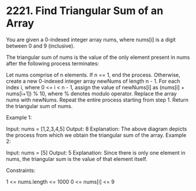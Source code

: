 # 2221. Find Triangular Sum of an Array

You are given a 0-indexed integer array nums, where nums[i] is a digit between 0 and 9 (inclusive).

The triangular sum of nums is the value of the only element present in nums after the following process terminates:

Let nums comprise of n elements. If n == 1, end the process. Otherwise, create a new 0-indexed integer array newNums of length n - 1.
For each index i, where 0 <= i < n - 1, assign the value of newNums[i] as (nums[i] + nums[i+1]) % 10, where % denotes modulo operator.
Replace the array nums with newNums.
Repeat the entire process starting from step 1.
Return the triangular sum of nums.

 

Example 1:


Input: nums = [1,2,3,4,5]
Output: 8
Explanation:
The above diagram depicts the process from which we obtain the triangular sum of the array.
Example 2:

Input: nums = [5]
Output: 5
Explanation:
Since there is only one element in nums, the triangular sum is the value of that element itself.
 

Constraints:

1 <= nums.length <= 1000
0 <= nums[i] <= 9